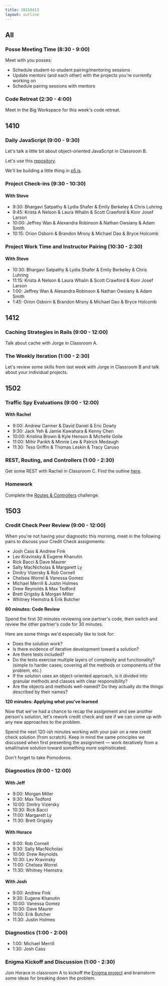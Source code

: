 ```yaml
---
title: 20150413
layout: outline
---
```


## All

### Posse Meeting Time (8:30 - 9:00)

Meet with you posses:

* Schedule student-to-student pairing/mentoring sessions
* Update mentors (and each other) with the projects you're currently working on
* Schedule pairing sessions with mentors

### Code Retreat (2:30 - 4:00)

Meet in the Big Workspace for this week's code retreat.

## 1410

### Daily JavaScript (9:00 - 9:30)

Let's talk a little bit about object-oriented JavaScript in Classroom B.

Let's use this [repository](https://github.com/turingschool-examples/falling-circles).

We'll be building a little thing in [p5.js](http://p5js.org/).

### Project Check-ins (9:30 - 10:30)

#### With Steve

* 9:30:  Bhargavi Satpathy & Lydia Shafer & Emily Berkeley & Chris Luhring
* 9:45:  Krista A Nelson & Laura Whalin & Scott Crawford & Konr Josef Larson
* 10:00: Jeffrey Wan & Alexandra Robinson & Nathan Owsiany & Adam Smith
* 10:15: Orion Osborn & Brandon Mrsny & Michael Dao & Bryce Holcomb

### Project Work Time and Instructor Pairing (10:30 - 2:30)

#### With Steve

* 10:30:  Bhargavi Satpathy & Lydia Shafer & Emily Berkeley & Chris Luhring
* 11:15:  Krista A Nelson & Laura Whalin & Scott Crawford & Konr Josef Larson
* 1:00: Jeffrey Wan & Alexandra Robinson & Nathan Owsiany & Adam Smith
* 1:45: Orion Osborn & Brandon Mrsny & Michael Dao & Bryce Holcomb

## 1412

### Caching Strategies in Rails (9:00 - 12:00)

Talk about cache with Jorge in Classroom A.

### The Weekly Iteration (1:00 - 2:30)

Let's review some skills from last week with Jorge in Classroom B and talk about your individual projects.

## 1502

### Traffic Spy Evaluations (9:00 - 12:00)

#### With Rachel

* 9:00: Andrew Carmer & David Daniel & Eric Dowty
* 9:30: Jack Yeh & Jamie Kawahara & Kenny Chen
* 10:00: Kristina Brown & Kyle Henson & Michelle Golle
* 11:00: Mihir Parikh & Minnie Lee & Patrick Medaugh
* 11:30: Tess Griffin & Thomas Leskin & Tracy Caruso

### REST, Routing, and Controllers (1:00 - 2:30)

Get some REST with Rachel in Classroom C. Find the outline [here](https://github.com/turingschool/lesson_plans/blob/master/ruby_02-web_applications_with_ruby/rest_routing_and_controllers_in_rails.markdown).

### Homework

Complete the [Routes & Controllers](https://github.com/turingschool/challenges/blob/master/routes_controllers_rails.markdown) challenge.

## 1503

### Credit Check Peer Review (9:00 - 12:00)

When you're not having your diagnostic this morning,
meet in the following pairs to discuss your Credit Check assignments:

* Josh Cass & Andrew Fink
* Lev Kravinsky & Eugene Khanutin
* Rick Bacci & Dave Maurer
* Sally MacNicholas & Margarett Ly
* Dmitry Vizersky & Rob Cornell
* Chelsea Worrel & Vanessa Gomez
* Michael Merrill & Justin Holmes
* Drew Reynolds & Max Tedford
* Brett Grigsby & Morgan Miller
* Whitney Hiemstra & Erik Butcher

__60 minutes: Code Review__

Spend the first 30 minutes reviewing one partner's code, then switch and
review the other partner's code for 30 minutes.

Here are some things we'd especially like to look for:

* Does the solution work?
* Is there evidence of iterative development toward a solution?
* Are there tests included?
* Do the tests exercise multiple layers of complexity and functionality?
(simple to harder cases; covering all the methods or components of the
problem, etc.)
* If the solution uses an object-oriented approach, is it divided into
granular methods and classes with clear responsibility?
* Are the objects and methods well-named? Do they actually do the things
described by their names?

__120 minutes: Applying what you've learned__

Now that we've had a chance to recap the assignment and see another
person's solution, let's rework credit check
and see if we can come up with any new approaches to the problem.

Spend the next 120-ish minutes working with your pair on a new credit
check solution (from scratch). Keep in mind the same principles we
discussed when first presenting the assignment — work iteratively from a
small/naive solution toward something more sophisticated.

Don't forget to take Pomodoros.

### Diagnostics (9:00 - 12:00)

#### With Jeff

* 9:00: Morgan Miller
* 9:30: Max Tedford
* 10:00: Dmitry Vizersky
* 10:30: Rick Bacci
* 11:00: Margarett Ly
* 11:30: Brett Grigsby

#### With Horace

* 9:00: Rob Cornell
* 9:30: Sally MacNicholas
* 10:00: Drew Reynolds
* 10:30: Lev Kravinsky
* 11:00: Chelsea Worrel
* 11:30: Whitney Hiemstra

#### With Josh

* 9:00: Andrew Fink
* 9:30: Eugene Khanutin
* 10:00: Vanessa Gomez
* 10:30: Dave Maurer
* 11:00: Erik Butcher
* 11:30: Justin Holmes

### Diagnostics (1:00 - 2:00)

* 1:00: Michael Merrill
* 1:30: Josh Cass

### Enigma Kickoff and Discussion (1:00 - 2:30)

Join Horace in classroom A to kickoff the [Enigma project](http://tutorials.jumpstartlab.com/projects/enigma.html) and brainstorm some ideas for breaking down the problem.
